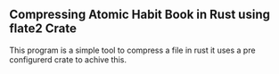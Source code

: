 ## Compressing Atomic Habit Book in Rust using flate2 Crate
This program is a simple tool to compress a file in rust it uses a pre configurerd crate to achive this.
